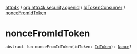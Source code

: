 [http4k](../../index.md) / [org.http4k.security.openid](../index.md) / [IdTokenConsumer](index.md) / [nonceFromIdToken](./nonce-from-id-token.md)

# nonceFromIdToken

`abstract fun nonceFromIdToken(idToken: `[`IdToken`](../-id-token/index.md)`): `[`Nonce`](../-nonce/index.md)`?`
